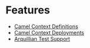 # Features

* [Camel Context Definitions](features/context-definitions.md)
* [Camel Context Deployments](features/context-deployments.md)
* [Arquillian Test Support](features/arquillian.md)
